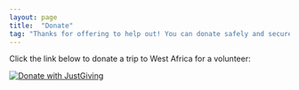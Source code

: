 ```yaml
---
layout: page
title:  "Donate"
tag: "Thanks for offering to help out! You can donate safely and securely through JustGiving."
---
```


Click the link below to donate a trip to West Africa for a volunteer:

<a href="https://link.justgiving.com/v1/charity/donate/charityId/2383327?amount=1000.00&currency=GBP&reference=donatflt&exitUrl=https%3A%2F%2Fglobalcode.org.uk%2Fthanks%3FjgDonationId%3DJUSTGIVING-DONATION-ID"><img src="https://developer.justgiving.com/images/donate-button.png" alt="Donate with JustGiving" /></a>